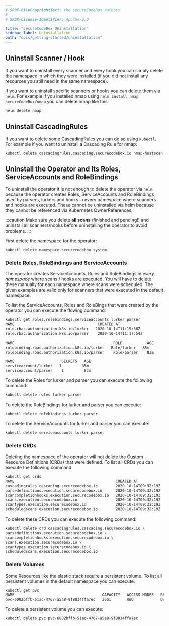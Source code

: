 ```yaml
---
# SPDX-FileCopyrightText: the secureCodeBox authors
#
# SPDX-License-Identifier: Apache-2.0

title: "secureCodeBox Uninstallation"
sidebar_label: Uninstallation
path: "docs/getting-started/uninstallation"
---
```


## Uninstall Scanner / Hook

If you want to uninstall every scanner and every hook you can simply delete the namespace in which they were installed (if you did not install any resources you still need in the same namespace).

If you want to uninstall specific scanners or hooks you can delete them via `helm`. For example if you installed nmap using `helm install nmap secureCodeBox/nmap` you can delete nmap like this:

```bash
helm delete nmap
```

## Uninstall CascadingRules

If you want to delete some CascadingRules you can do so using `kubectl`.
For example if you want to uninstall a Cascading Rule for nmap:

```bash
kubectl delete cascadingrules.cascading.securecodebox.io nmap-hostscan
```

## Uninstall the Operator and Its Roles, ServiceAccounts and RoleBindings

To uninstall the operator it is not enough to delete the operator via `helm` because the operator creates Roles, ServiceAccounts and RoleBindings used by parsers, lurkers and hooks in every namespace where scanners and hooks are executed. These cannot be uninstalled via helm because they cannot be referenced via Kubernetes OwnerReferences.

:::caution
Make sure you delete **all scans** (finished and pending!) and uninstall all scanners/hooks before uninstalling the operator to avoid problems.
:::

First delete the namespace for the operator:

```bash
kubectl delete namespace securecodebox-system
```

### Delete Roles, RoleBindings and ServiceAccounts

The operator creates ServiceAccounts, Roles and RoleBindings in *every namespace* where scans / hooks are executed. You will have to delete these manually for each namespace where scans were scheduled.
The given examples are valid only for scanners that were executed in the default namespace.

To list the ServiceAccounts, Roles and RoleBings that were created by the operator you can execute the flowing command:

```bash {1}
kubectl get roles,rolebindings,serviceaccounts lurker parser
NAME                                     CREATED AT
role.rbac.authorization.k8s.io/lurker   2020-10-14T11:15:38Z
role.rbac.authorization.k8s.io/parser    2020-10-14T11:17:54Z

NAME                                            ROLE           AGE
rolebinding.rbac.authorization.k8s.io/lurker   Role/lurker   85m
rolebinding.rbac.authorization.k8s.io/parser    Role/parser    83m

NAME                     SECRETS   AGE
serviceaccount/lurker   1         85m
serviceaccount/parser    1         83m
```

To delete the Roles for lurker and parser you can execute the following command:

```bash
kubectl delete roles lurker parser
```

To delete the RoleBindings for lurker and parser you can execute:

```bash
kubectl delete rolebindings lurker parser
```

To delete the ServiceAccounts for lurker and parser you can execute:

```bash
kubectl delete serviceaccounts lurker parser
```

### Delete CRDs

Deleting the namespace of the operator will not delete the Custom Resource Definitions (CRDs) that were defined. To list all CRDs you can execute the following command:

```bash {1}
kubectl get crds
NAME                                             CREATED AT
cascadingrules.cascading.securecodebox.io        2020-10-14T09:32:19Z
parsedefinitions.execution.securecodebox.io      2020-10-14T09:32:19Z
scancompletionhooks.execution.securecodebox.io   2020-10-14T09:32:19Z
scans.execution.securecodebox.io                 2020-10-14T09:32:19Z
scantypes.execution.securecodebox.io             2020-10-14T09:32:19Z
scheduledscans.execution.securecodebox.io        2020-10-14T09:32:19Z
```

To delete these CRDs you can execute the following command:

```bash
kubectl delete crd cascadingrules.cascading.securecodebox.io \
parsedefinitions.execution.securecodebox.io \
scancompletionhooks.execution.securecodebox.io \
scans.execution.securecodebox.io \
scantypes.execution.securecodebox.io \
scheduledscans.execution.securecodebox.io
```

### Delete Volumes

Some Resources like the elastic stack require a persistent volume.
To list all persistent volumes in the default namespace you can execute:

```bash {1}
kubectl get pvc
NAME                                       CAPACITY   ACCESS MODES   RECLAIM POLICY   STATUS   CLAIM                                                 STORAGECLASS   REASON   AGE
pvc-6002bffb-51ac-4767-a5a8-9f8834ffa7ec   30Gi       RWO            Delete           Bound    default/elasticsearch-master-elasticsearch-master-0   standard                3h30m
```

To delete a persistent volume you can execute:

```bash
kubectl delete pvc pvc-6002bffb-51ac-4767-a5a8-9f8834ffa7ec 
```
